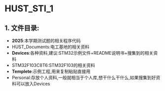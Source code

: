 # HUST_STI_1
## 1. 文件目录:

* **2025**:本学期测试题的相关程序代码
* HUST_Documents:电工基地的相关资料
* **Devices**:各种资料,建议:STM32示例文件+README说明书+搜集到的相关资料
* STM32F103C8T6:STM32F103的相关资料
* **Templete**:示例工程,用来复制粘贴直接用
* Personal:存放个人资料,一般就相当于个人库,想干什么干什么,如果搜集到好资料可以放入Devices
